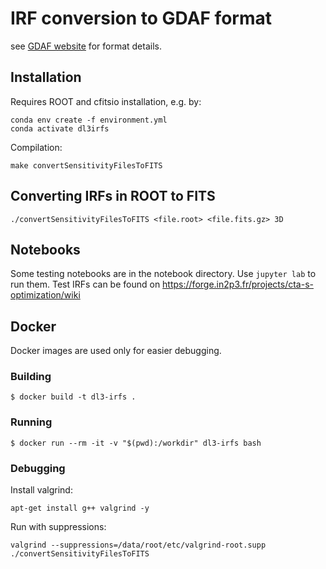 # IRF conversion to GDAF format

see [GDAF website](https://gamma-astro-data-formats.readthedocs.io/en/latest/irfs/irf_components/index.html#point-spread-function) for format details.

## Installation

Requires ROOT and cfitsio installation, e.g. by:
```
conda env create -f environment.yml
conda activate dl3irfs
```

Compilation:
```
make convertSensitivityFilesToFITS
```

## Converting IRFs in ROOT to FITS

```
./convertSensitivityFilesToFITS <file.root> <file.fits.gz> 3D
```

## Notebooks

Some testing notebooks are in the notebook directory. Use `jupyter lab` to run them.
Test IRFs can be found on https://forge.in2p3.fr/projects/cta-s-optimization/wiki

## Docker

Docker images are used only for easier debugging.

### Building

```
$ docker build -t dl3-irfs .
```

### Running

```
$ docker run --rm -it -v "$(pwd):/workdir" dl3-irfs bash
```

### Debugging

Install valgrind:
```
apt-get install g++ valgrind -y
```

Run with suppressions:
```
valgrind --suppressions=/data/root/etc/valgrind-root.supp ./convertSensitivityFilesToFITS
```


